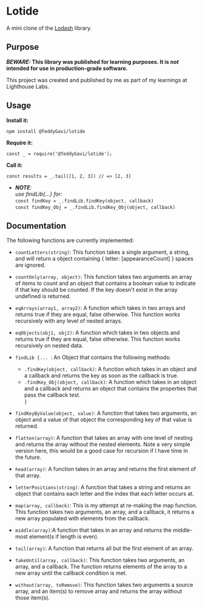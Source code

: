 # Lotide

A mini clone of the [Lodash](https://lodash.com) library.

## Purpose

**_BEWARE:_ This library was published for learning purposes. It is _not_ intended for use in production-grade software.**

This project was created and published by me as part of my learnings at Lighthouse Labs. 

## Usage

**Install it:**

`npm install @TeddyGavi/lotide`

**Require it:**

`const _ = require('@TeddyGavi/lotide');`

**Call it:**

`const results = _.tail([1, 2, 3]) // => [2, 3]`
* *__NOTE__:* \
*use findLib{...} for:* \
`const findKey = _.findLib.findKey(object, callback)`\
`const findKey_Obj = _.findLib.findKey_Obj(object, callback)`
## Documentation

The following functions are currently implemented:

* `countLetters(string)`: This function takes a single argument, a string, and will return a object containing { letter: [appearanceCount] } spaces are ignored.
* `countOnly(array, object)`: This function takes two arguments an array of items to count and an object that contains a boolean value to indicate if that key should be counted. If the key doesn't exist in the array undefined is returned.

* `eqArrays(array1, array2)`: A function which takes in two arrays and returns true if they are equal, false otherwise. This function works recursively with any level of nested arrays.

* `eqObjects(obj1, obj2)`: A function which takes in two objects and returns true if they are equal, false otherwise. This function works recursively on nested data.
* `findLib {... `: An Object that contains the following methods: 
  * `.findKey(object, callback)`: A function which takes in an object and a callback and returns the key as soon as the callback is true.
  * `.findKey_Obj(object, callback)`: A function which takes in an object and a callback and returns an object that contains the properties that pass the callback test. \
`}`
* `findKeyByValue(object, value)`: A function that takes two arguments, an object and a value of that object the corresponding key of that value is returned.

* `flatten(array)`: A function that takes an array with one level of nesting and returns the array without the nested elements. Note a very simple version here, this would be a good case for recursion if I have time in the future.
* `head(array)`: A function takes in an array and returns the first element of that array.
* `letterPositions(string)`: A function that takes a string and returns an object that contains each letter and the index that each letter occurs at.
* `map(array, callback)`: This is my attempt at re-making the map function. This function takes two arguments, an array, and a callback, it returns a new array populated with elements from the callback.
* `middle(array)`:A function that takes in an array and returns the middle-most element(s if length is even).
* `tail(array)`: A function that returns all but the first element of an array.
* `takeUntil(array, callback)`: This function takes two arguments, an array, and a callback. The function returns elements of the array to a new array until the callback condition is met.
* `without(array, toRemove)`: This function takes two arguments a source array, and an item(s) to remove array and returns the array without those item(s).
